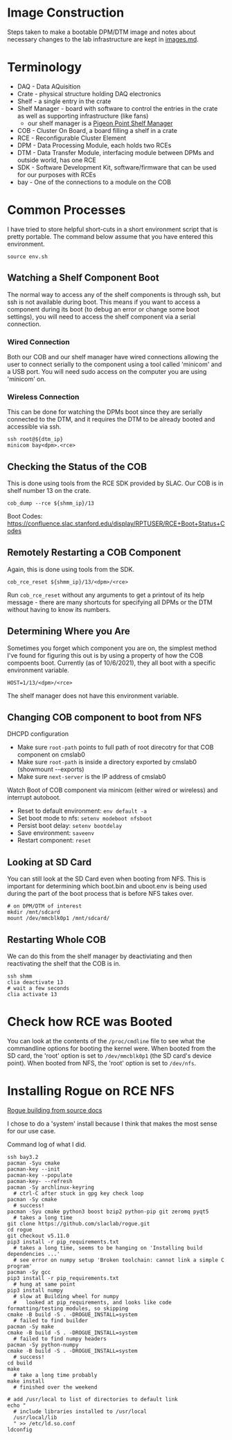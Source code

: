 
# Image Construction

Steps taken to make a bootable DPM/DTM image and notes about 
necessary changes to the lab infrastructure are kept in [images.md](images.md).

# Terminology

- DAQ - Data AQuisition
- Crate - physical structure holding DAQ electronics
- Shelf - a single entry in the crate
- Shelf Manager - board with software to control the entries in the crate as well as supporting infrastructure (like fans)
    - our shelf manager is a [Pigeon Point Shelf Manager](https://schroff.nvent.com/sites/g/files/hdkjer281/files/acquiadam/2020-11/ShelfManagerUG_3_7_1_20180515.pdf)
- COB - Cluster On Board, a board filling a shelf in a crate
- RCE - Reconfigurable Cluster Element
- DPM - Data Processing Module, each holds two RCEs
- DTM - Data Transfer Module, interfacing module between DPMs and outside world, has one RCE
- SDK - Software Development Kit, software/firmware that can be used for our purposes with RCEs
- bay - One of the connections to a module on the COB

# Common Processes
I have tried to store helpful short-cuts in a short environment script that is pretty portable.
The command below assume that you have entered this environment.
```
source env.sh
```

## Watching a Shelf Component Boot
The normal way to access any of the shelf components is through ssh,
but ssh is not available during boot. This means if you want to access
a component during its boot (to debug an error or change some boot settings),
you will need to access the shelf component via a serial connection.

### Wired Connection
Both our COB and our shelf manager have wired connections allowing the user
to connect serially to the component using a tool called 'minicom' and a USB port.
You will need sudo access on the computer you are using 'minicom' on.

### Wireless Connection
This can be done for watching the DPMs boot since they are serially connected to the DTM,
and it requires the DTM to be already booted and accessible via ssh.

```
ssh root@${dtm_ip}
minicom bay<dpm>.<rce>
```

## Checking the Status of the COB
This is done using tools from the RCE SDK provided by SLAC.
Our COB is in shelf number 13 on the crate.

```
cob_dump --rce ${shmm_ip}/13
```

Boot Codes: https://confluence.slac.stanford.edu/display/RPTUSER/RCE+Boot+Status+Codes

## Remotely Restarting a COB Component
Again, this is done using tools from the SDK.

```
cob_rce_reset ${shmm_ip}/13/<dpm>/<rce>
```

Run `cob_rce_reset` without any arguments to get a printout
of its help message - there are many shortcuts for specifying
all DPMs or the DTM without having to know its numbers.

## Determining Where you Are
Sometimes you forget which component you are on, the simplest method I've found for figuring
this out is by using a property of how the COB compoents boot. Currently (as of 10/6/2021),
they all boot with a specific environment variable.

```
HOST=1/13/<dpm>/<rce>
```

The shelf manager does not have this environment variable.

## Changing COB component to boot from NFS
DHCPD configuration
- Make sure `root-path` points to full path of root direcotry for that COB component on cmslab0
- Make sure `root-path` is inside a directory exported by cmslab0 (showmount --exports)
- Make sure `next-server` is the IP address of cmslab0

Watch Boot of COB component via minicom (either wired or wireless) and interrupt autoboot.
- Reset to default environment: `env default -a`
- Set boot mode to nfs: `setenv modeboot nfsboot`
- Persist boot delay: `setenv bootdelay`
- Save environment: `saveenv`
- Restart component: `reset`

## Looking at SD Card
You can still look at the SD Card even when booting from NFS.
This is important for determining which boot.bin and uboot.env is being used
during the part of the boot process that is before NFS takes over.

```
# on DPM/DTM of interest
mkdir /mnt/sdcard
mount /dev/mmcblk0p1 /mnt/sdcard/
```

## Restarting Whole COB
We can do this from the shelf manager by deactiviating and then reactivating the shelf
that the COB is in.

```
ssh shmm
clia deactivate 13
# wait a few seconds
clia activate 13
```

# Check how RCE was Booted
You can look at the contents of the `/proc/cmdline` file to see what the commandline options for 
booting the kernel were. When booted from the SD card, the 'root' option is set to 
`/dev/mmcblk0p1` (the SD card's device point). When booted from NFS, the 'root' option
is set to `/dev/nfs`.

# Installing Rogue on RCE NFS

[Rogue building from source docs](https://slaclab.github.io/rogue/installing/build.html)

I chose to do a 'system' install because I think that makes the most sense for our use case.

Command log of what I did.

```
ssh bay3.2
pacman -Syu cmake
pacman-key --init
pacman-key --populate
pacman-key- --refresh
pacman -Sy archlinux-keyring
  # ctrl-C after stuck in gpg key check loop
pacman -Sy cmake
  # success!
pacman -Syu cmake python3 boost bzip2 python-pip git zeromq pyqt5
  # takes a long time
git clone https://github.com/slaclab/rogue.git
cd rogue
git checkout v5.11.0
pip3 install -r pip_requirements.txt
  # takes a long time, seems to be hanging on 'Installing build dependencies ...'
  # see error on numpy setup 'Broken toolchain: cannot link a simple C program'
pacman -Sy gcc
pip3 install -r pip_requirements.txt
  # hung at same point
pip3 install numpy
  # slow at Building wheel for numpy
  #   looked at pip_requirements, and looks like code formatting/testing modules, so skipping
cmake -B build -S . -DROGUE_INSTALL=system
  # failed to find builder
pacman -Sy make
cmake -B build -S . -DROGUE_INSTALL=system
  # failed to find numpy headers
pacman -Sy python-numpy
cmake -B build -S . -DROGUE_INSTALL=system
  # success!
cd build
make
  # take a long time probably
make install
  # finished over the weekend
  
# add /usr/local to list of directories to default link
echo "
  # include libraries installed to /usr/local
  /usr/local/lib
  " >> /etc/ld.so.conf
ldconfig
```
